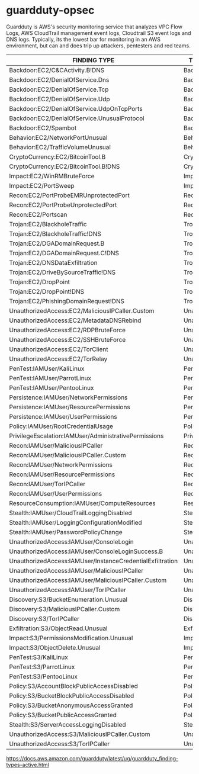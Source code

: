 # guardduty-opsec

Guardduty is AWS's security monitoring service that analyzes VPC Flow Logs, AWS CloudTrail management event logs, Cloudtrail S3 event logs and DNS logs. Typically, its the lowest bar for monitoring in an AWS environment, but can and does trip up attackers, pentesters and red teams. 



| FINDING TYPE                                              | THREAT PURPOSE      | RESOURCE | SEVERITY | BYPASS |
|-----------------------------------------------------------|---------------------|----------|----------|--------|
| Backdoor:EC2/C&CActivity.B!DNS                            | Backdoor            | EC2      | High     |
| Backdoor:EC2/DenialOfService.Dns                          | Backdoor            | EC2      | High     |
| Backdoor:EC2/DenialOfService.Tcp                          | Backdoor            | EC2      | High     |
| Backdoor:EC2/DenialOfService.Udp                          | Backdoor            | EC2      | High     |
| Backdoor:EC2/DenialOfService.UdpOnTcpPorts                | Backdoor            | EC2      | High     |
| Backdoor:EC2/DenialOfService.UnusualProtocol              | Backdoor            | EC2      | High     |
| Backdoor:EC2/Spambot                                      | Backdoor            | EC2      | Medium   |
| Behavior:EC2/NetworkPortUnusual                           | Behavior            | EC2      | Medium   |
| Behavior:EC2/TrafficVolumeUnusual                         | Behavior            | EC2      | Medium   |
| CryptoCurrency:EC2/BitcoinTool.B                          | CryptoCurrency      | EC2      | High     |
| CryptoCurrency:EC2/BitcoinTool.B!DNS                      | CryptoCurrency      | EC2      | High     |
| Impact:EC2/WinRMBruteForce                                | Impact              | EC2      | High     |
| Impact:EC2/PortSweep                                      | Impact              | EC2      | High     |
| Recon:EC2/PortProbeEMRUnprotectedPort                     | Recon               | EC2      | High     |
| Recon:EC2/PortProbeUnprotectedPort                        | Recon               | EC2      | Low*     |
| Recon:EC2/Portscan                                        | Recon               | EC2      | Medium   |
| Trojan:EC2/BlackholeTraffic                               | Trojan              | EC2      | Medium   |
| Trojan:EC2/BlackholeTraffic!DNS                           | Trojan              | EC2      | Medium   |
| Trojan:EC2/DGADomainRequest.B                             | Trojan              | EC2      | High     |
| Trojan:EC2/DGADomainRequest.C!DNS                         | Trojan              | EC2      | High     |
| Trojan:EC2/DNSDataExfiltration                            | Trojan              | EC2      | High     |
| Trojan:EC2/DriveBySourceTraffic!DNS                       | Trojan              | EC2      | Medium   |
| Trojan:EC2/DropPoint                                      | Trojan              | EC2      | Medium   |
| Trojan:EC2/DropPoint!DNS                                  | Trojan              | EC2      | High     |
| Trojan:EC2/PhishingDomainRequest!DNS                      | Trojan              | EC2      | High     |
| UnauthorizedAccess:EC2/MaliciousIPCaller.Custom           | UnauthorizedAccess  | EC2      | Medium   |
| UnauthorizedAccess:EC2/MetadataDNSRebind                  | UnauthorizedAccess  | EC2      | High     |
| UnauthorizedAccess:EC2/RDPBruteForce                      | UnauthorizedAccess  | EC2      | Low*     |
| UnauthorizedAccess:EC2/SSHBruteForce                      | UnauthorizedAccess  | EC2      | Low*     |
| UnauthorizedAccess:EC2/TorClient                          | UnauthorizedAccess  | EC2      | High     |
| UnauthorizedAccess:EC2/TorRelay                           | UnauthorizedAccess  | EC2      | High     |
| PenTest:IAMUser/KaliLinux                                 | PenTest             | IAM      | Medium   |
| PenTest:IAMUser/ParrotLinux                               | PenTest             | IAM      | Medium   |
| PenTest:IAMUser/PentooLinux                               | PenTest             | IAM      | Medium   |
| Persistence:IAMUser/NetworkPermissions                    | Persistence         | IAM      | Medium*  |
| Persistence:IAMUser/ResourcePermissions                   | Persistence         | IAM      | Medium*  |
| Persistence:IAMUser/UserPermissions                       | Persistence         | IAM      | Medium*  |
| Policy:IAMUser/RootCredentialUsage                        | Policy              | IAM      | Low      |
| PrivilegeEscalation:IAMUser/AdministrativePermissions     | PrivilegeEscalation | IAM      | Low*     |
| Recon:IAMUser/MaliciousIPCaller                           | Recon               | IAM      | Medium   |
| Recon:IAMUser/MaliciousIPCaller.Custom                    | Recon               | IAM      | Medium   |
| Recon:IAMUser/NetworkPermissions                          | Recon               | IAM      | Medium*  |
| Recon:IAMUser/ResourcePermissions                         | Recon               | IAM      | Medium*  |
| Recon:IAMUser/TorIPCaller                                 | Recon               | IAM      | Medium   |
| Recon:IAMUser/UserPermissions                             | Recon               | IAM      | Medium*  |
| ResourceConsumption:IAMUser/ComputeResources              | ResourceConsumption | IAM      | Medium*  |
| Stealth:IAMUser/CloudTrailLoggingDisabled                 | Stealth             | IAM      | Low      |
| Stealth:IAMUser/LoggingConfigurationModified              | Stealth             | IAM      | Medium*  |
| Stealth:IAMUser/PasswordPolicyChange                      | Stealth             | IAM      | Low      |
| UnauthorizedAccess:IAMUser/ConsoleLogin                   | UnauthorizedAccess  | IAM      | Medium*  |
| UnauthorizedAccess:IAMUser/ConsoleLoginSuccess.B          | UnauthorizedAccess  | IAM      | Medium   |
| UnauthorizedAccess:IAMUser/InstanceCredentialExfiltration | UnauthorizedAccess  | IAM      | High     |
| UnauthorizedAccess:IAMUser/MaliciousIPCaller              | UnauthorizedAccess  | IAM      | Medium   |
| UnauthorizedAccess:IAMUser/MaliciousIPCaller.Custom       | UnauthorizedAccess  | IAM      | Medium   |
| UnauthorizedAccess:IAMUser/TorIPCaller                    | UnauthorizedAccess  | IAM      | Medium   |
| Discovery:S3/BucketEnumeration.Unusual                    | Discovery           | S3       | Medium   |
| Discovery:S3/MaliciousIPCaller.Custom                     | Discovery           | S3       | High     |
| Discovery:S3/TorIPCaller                                  | Discovery           | S3       | Medium   |
| Exfiltration:S3/ObjectRead.Unusual                        | Exfiltration        | S3       | Medium   |
| Impact:S3/PermissionsModification.Unusual                 | Impact              | S3       | Medium   |
| Impact:S3/ObjectDelete.Unusual                            | Impact              | S3       | Medium   |
| PenTest:S3/KaliLinux                                      | PenTest             | S3       | Medium   |
| PenTest:S3/ParrotLinux                                    | PenTest             | S3       | Medium   |
| PenTest:S3/PentooLinux                                    | PenTest             | S3       | Medium   |
| Policy:S3/AccountBlockPublicAccessDisabled                | Policy              | S3       | Low      |
| Policy:S3/BucketBlockPublicAccessDisabled                 | Policy              | S3       | Low      |
| Policy:S3/BucketAnonymousAccessGranted                    | Policy              | S3       | High     |
| Policy:S3/BucketPublicAccessGranted                       | Policy              | S3       | High     |
| Stealth:S3/ServerAccessLoggingDisabled                    | Stealth             | S3       | Low      |
| UnauthorizedAccess:S3/MaliciousIPCaller.Custom            | UnauthorizedAccess  | S3       | High     |
| UnauthorizedAccess:S3/TorIPCaller                         | UnauthorizedAccess  | S3       | High     |

https://docs.aws.amazon.com/guardduty/latest/ug/guardduty_finding-types-active.html
